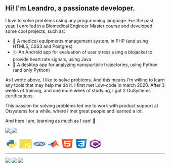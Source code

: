 ## Hi! I'm Leandro, a passionate developer.

I love to solve problems using any programming language. For the past year, I enrolled in a Biomedical Engineer Master course and developed some cool projects, such as:

* 🏥 A medical equipments management system, in PHP (and using HTML5, CSS3 and Postgres)
* 🩺 An Android app for evaluation of user stress using a biojacket to provide heart rate signals, using Java
* 🔬 A desktop app for analyzing nanoparticle trajectories, using Python (and only Python)

As I wrote above, I like to solve problems. And this means I'm willing to learn any tools that may help me do it. I first met Low-code in march 2020. After 3 weeks of training, and one more week of studying, I got 2 OuSystems certifications.

This passion for solving problems led me to work with product support at Otsystems for a while, where I met great people and learned a lot.

And here I am, learning as much as I can! 💪

<div>
  <a href="https://github.com/lassisg">
    <img height="180em" src="https://github-readme-stats.vercel.app/api?username=lassisg&show_icons=true&theme=blueberry&include_all_commits=true&count_private=true" />
    <img height="180em" src="https://github-readme-stats.vercel.app/api/top-langs/?username=lassisg&layout=compact&langs_count=10&theme=blueberry" />
  </a>
</div>
<div style="display: inline_block"><br>
  <img align="center" alt="Language-Python" height="30" width="40" src="https://raw.githubusercontent.com/devicons/devicon/master/icons/python/python-original.svg">
  <img align="center" alt="Language-JS" height="30" width="40" src="https://raw.githubusercontent.com/devicons/devicon/master/icons/javascript/javascript-plain.svg">
  <img align="center" alt="Language-PHP" height="30" width="40" src="https://raw.githubusercontent.com/devicons/devicon/master/icons/php/php-plain.svg" />
  <img align="center" alt="Language-Matlab" height="30" width="40" src="https://raw.githubusercontent.com/devicons/devicon/master/icons/matlab/matlab-original.svg">
  <img align="center" alt="Language-HTML" height="30" width="40" src="https://raw.githubusercontent.com/devicons/devicon/master/icons/html5/html5-original.svg">
  <img align="center" alt="Language-CSS" height="30" width="40" src="https://raw.githubusercontent.com/devicons/devicon/master/icons/css3/css3-original.svg">
  <img align="center" alt="Language-CSHARP" height="30" width="40" src="https://raw.githubusercontent.com/devicons/devicon/master/icons/csharp/csharp-original.svg">
  <!--
  <img align="center" alt="Language-DOTNET" height="30" width="40" src="https://raw.githubusercontent.com/devicons/devicon/master/icons/dot-net/dot-net-original.svg">
  <img align="center" alt="Language-DOTNETCORE" height="30" width="40" src="https://raw.githubusercontent.com/devicons/devicon/master/icons/dotnetcore/dotnetcore-original.svg">
  -->
</div>

---

<div> 
  <a href = "mailto:leandro@bigiogabriel.com" target="_blank"><img src="https://img.shields.io/badge/-Mail-%23333?style=for-the-badge&logo=gmail&logoColor=white"></a>
  <a href = "https://www.linkedin.com/in/leandro-assis-gabriel/" target="_blank"><img src="https://img.shields.io/badge/-LinkedIn-%230077B5?style=for-the-badge&logo=linkedin&logoColor=white"></a>
  <a href = "https://www.outsystems.com/profile/ililaskrzq/" target="_blank"><img src="https://img.shields.io/badge/-Outsystems-D14836?style=for-the-badge&logo=outsystems&logoColor=white" target="_blank"></a>
 
</div>

<!--
- 🔭 I’m currently working on MPTHub
- 🌱 I’m currently learning/reviewing Javascript, Node, Python and OtuSystems (Low-code)
- 👯 I’m looking to collaborate on Open-source projects
- 🤔 I’m looking for help with app development tips for 
- 📫 How to reach me: [LinkedIn] | [Outsystems]
- 😄 Pronouns: he/his
- ⚡ Fun fact: I'm an ultra marathon runner! I ran a 65 km race in 2017.
 
  ![Snake animation](https://github.com/rafaballerini/rafaballerini/blob/output/github-contribution-grid-snake.svg)

[LinkedIn]: https://www.linkedin.com/in/leandro-assis-gabriel/ "LinkedIn profile"
[OutSystems]: https://www.outsystems.com/profile/ililaskrzq/ "Outsystems profile"

**lassisg/lassisg** is a ✨ _special_ ✨ repository because its `README.md` (this file) appears on your GitHub profile.

Here are some ideas to get you started:

- 🔭 I’m currently working on MPTHub
- 🌱 I’m currently learning/reviewing Javascript, Node, Python and OtuSystems (Low-code)
- 👯 I’m looking to collaborate on Open-source projects
- 🤔 I’m looking for help with ...
- 💬 Ask me about ...
- 📫 How to reach me: [LinkedIn] | [Outsystems]
- 😄 Pronouns: he/his
- ⚡ Fun fact: I'm an ultra marathon runner! I ran a 65 km race in 2017.

[LinkedIn]: https://www.linkedin.com/in/leandro-assis-gabriel/ "LinkedIn profile"
[OutSystems]: https://www.outsystems.com/profile/ililaskrzq/ "Outsystems profile"
-->

